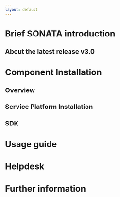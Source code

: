 ```yaml
---
layout: default
---
```




<!-- Some introductory text about a paragraph or so and scope of this site -->  

<!--
Quick guide of use
  4.1 1. Introduction (Sonia)
      4.1.1 1.1 Purpose of this tutorial
      --> 
<!-- SONATA introduction --> 



# Brief SONATA introduction

<!--
  4.2 2. What´s SONATA? (Peer)
      4.2.1 2.1 What´s SONATA for and for whom?
      4.2.2 2.2 General architecture
      4.2.3 2.3 SONATA 3.0 modules
          4.2.3.1 2.3.1 Service Platform
          4.2.3.2 2.3.2 SDK
-->

## About the latest release v3.0 

<!--  4.3 3. Release information (Peer) --> 

# Component Installation

## Overview 

<!-- 

  4.4 4. Installation (Dario)
      4.4.1 4.1 General instructions and main steps
--> 
## Service Platform Installation

<!--
      4.4.2 4.2 Service Platform installation (Felipe)
          4.4.2.1 4.2.1 Pre-requisites
          4.4.2.2 4.2.2 Installation options
          4.4.2.3 4.2.3 Installation instructions
          4.4.2.4 4.2.4 Installation Videos (if any)
--> 

## SDK

<!--
      4.4.3 4.3 SDK (Luis)
          4.4.3.1 4.3.1 Pre-requisites
          4.4.3.2 4.3.2 Installation options
          4.4.3.3 4.3.3 Installation instructions
          4.4.3.4 4.3.4 Installation Videos (if any)
-->
<!-- 
      4.4.4 4.4 Emulator (Manuel)
          4.4.4.1 4.4.1 Pre-requisites
          4.4.4.2 4.4.2 Installation options
          4.4.4.3 4.4.3 Installation instructions
          4.4.4.4 4.4.4 Installation Videos (if any)
--> 

# Usage guide

<!--  
  4.5 5. Start using SONATA
      4.5.1 5.1 General workflow
      4.5.2 5.2 Creating a network service with the SDK (Luis)
      4.5.3 5.3 Testing a network service with the EMULATOR (Manuel)
      4.5.4 5.4 Deploying a service with the SERVICE PLATFORM (Felipe)
          4.5.4.1 5.4.1 Login to SONATA Service Platform (Panos)
          4.5.4.2 5.4.2 Add a new VIM/WIM (Panos)
--> 

# Helpdesk

<!--
  4.6 6. Support (Peer)
       4.6.1 6.1 Process
       4.6.2 6.2 Contact details
  4.7 7. List of acronyms (All)
--> 

# Further information 

<!--
4.8 References
--> 

